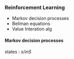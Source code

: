 ### Reinforcement Learning

* Markov decision processes
* Bellman equations
* Value Interation alg

#### Markov decision processes

states : $s /in S$
